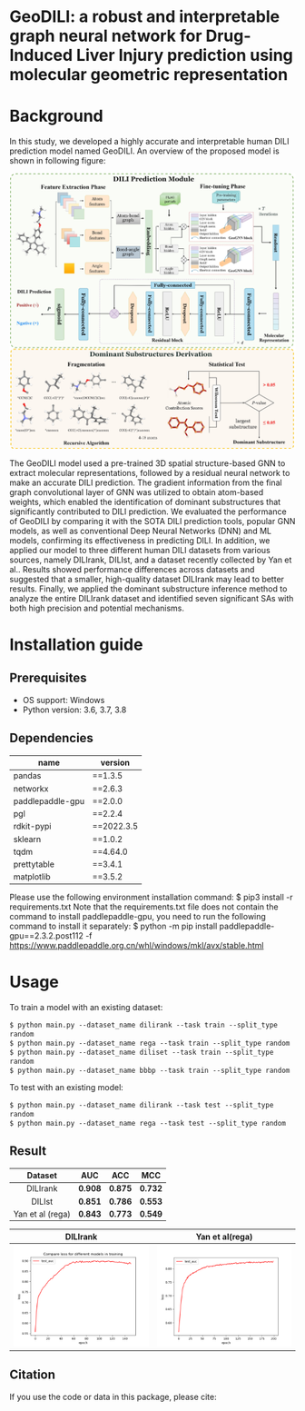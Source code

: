# GeoDILI: a robust and interpretable graph neural network for Drug-Induced Liver Injury prediction using molecular geometric representation

# Background
In this study, we developed a highly accurate and interpretable human DILI prediction model named GeoDILI. An overview of the proposed model is shown in following figure:  

![image](image.jpg)

The GeoDILI model used a pre-trained 3D spatial structure-based GNN to extract molecular representations, followed by a residual neural network to make an accurate DILI prediction. The gradient information from the final graph convolutional layer of GNN was utilized to obtain atom-based weights, which enabled the identification of dominant substructures that significantly contributed to DILI prediction. We evaluated the performance of GeoDILI by comparing it with the SOTA DILI prediction tools, popular GNN models, as well as conventional Deep Neural Networks (DNN) and ML models, confirming its effectiveness in predicting DILI. In addition, we applied our model to three different human DILI datasets from various sources, namely DILIrank, DILIst, and a dataset recently collected by Yan et al.. Results showed performance differences across datasets and suggested that a smaller, high-quality dataset DILIrank may lead to better results. Finally, we applied the dominant substructure inference method to analyze the entire DILIrank dataset and identified seven significant SAs with both high precision and potential mechanisms. 


# Installation guide
## Prerequisites

* OS support: Windows
* Python version: 3.6, 3.7, 3.8

## Dependencies

| name         | version |
|   ------------   |   ----   |
| pandas           | \==1.3.5 |
| networkx         | \==2.6.3 |
| paddlepaddle-gpu | \==2.0.0 |
| pgl              | \==2.2.4 |
| rdkit-pypi       | \==2022.3.5 |
| sklearn          | \==1.0.2 |
| tqdm             | \==4.64.0 |
| prettytable      | \==3.4.1 |
| matplotlib       | \==3.5.2 |
Please use the following environment installation command:
$ pip3 install -r requirements.txt
Note that the requirements.txt file does not contain the command to install paddlepaddle-gpu, you need to run the following command to install it separately:
$ python -m pip install paddlepaddle-gpu==2.3.2.post112 -f https://www.paddlepaddle.org.cn/whl/windows/mkl/avx/stable.html
# Usage

To train a model with an existing dataset:

    $ python main.py --dataset_name dilirank --task train --split_type random
    $ python main.py --dataset_name rega --task train --split_type random
    $ python main.py --dataset_name diliset --task train --split_type random
    $ python main.py --dataset_name bbbp --task train --split_type random

To test with an existing model:

    $ python main.py --dataset_name dilirank --task test --split_type random
    $ python main.py --dataset_name rega --task test --split_type random

## Result

|     Dataset      |    AUC    |    ACC    |    MCC    |
| :--------------: | :-------: | :-------: | :-------: |
|     DILIrank     | **0.908** | **0.875** | **0.732** |
|      DILIst      | **0.851** | **0.786** | **0.553** |
| Yan et al (rega) | **0.843** | **0.773** | **0.549** |

|                           DILIrank                           |                     Yan et al(rega)                     |
| :----------------------------------------------------------: | :-----------------------------------------------------: |
| ![dilirank](dilirank.png) | ![raga](raga.png) |



## Citation

If you use the code or data in this package, please cite:

```bibtex

```
